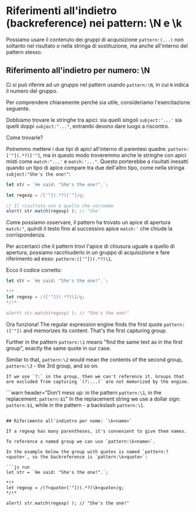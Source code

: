 # Riferimenti all'indietro (backreference) nei pattern: \N e \k<name>

Possiamo usare il contenuto dei gruppi di acquisizione `pattern:(...)` non soltanto nel risultato o nella stringa di sostituzione, ma anche all'interno del pattern stesso.

## Riferimento all'indietro per numero: \N

Ci si può riferire ad un gruppo nel pattern usando `pattern:\N`, in cui `N` indica il numero del gruppo.

Per comprendere chiaramente perché sia utile, consideriamo l'esercitazione seguente.

Dobbiamo trovare le stringhe tra apici: sia quelli singoli `subject:'...'` sia quelli doppi `subject:"..."`, entrambi devono dare luogo a riscontro.

Come trovarle?

Potremmo mettere i due tipi di apici all'interno di parentesi quadre: `pattern:['"](.*?)['"]`, ma in questo modo troveremmo anche le stringhe con apici misti come `match:"...'` e `match:'..."`. Questo porterebbe a risultati inesatti quando un tipo di apice compare tra due dell'altro tipo, come nella stringa `subject:"She's the one!"`:

```js run
let str = `He said: "She's the one!".`;

let regexp = /['"](.*?)['"]/g;

// Il risultato non è quello che vorremmo
alert( str.match(regexp) ); // "She'
```

Come possiamo osservare, il pattern ha trovato un apice di apertura `match:"`, quindi il testo fino al successivo apice `match:'` che chiude la corrispondenza.

Per accertarci che il pattern trovi l'apice di chiusura uguale a quello di apertura, possiamo racchiuderlo in un gruppo di acquisizione e fare riferimento ad esso: `pattern:(['"])(.*?)\1`.

Ecco il codice corretto:

```js run
let str = `He said: "She's the one!".`;

*!*
let regexp = /(['"])(.*?)\1/g;
*/!*

alert( str.match(regexp) ); // "She's the one!"
```

Ora funziona! The regular expression engine finds the first quote `pattern:(['"])` and memorizes its content. That's the first capturing group.

Further in the pattern `pattern:\1` means "find the same text as in the first group", exactly the same quote in our case.

Similar to that, `pattern:\2` would mean the contents of the second group, `pattern:\3` - the 3rd group, and so on.

```smart
If we use `?:` in the group, then we can't reference it. Groups that are excluded from capturing `(?:...)` are not memorized by the engine.
```

```warn header="Don't mess up: in the pattern `pattern:\1`, in the replacement: `pattern:$1`"
In the replacement string we use a dollar sign: `pattern:$1`, while in the pattern - a backslash `pattern:\1`.
```

## Riferimento all'indietro per nome: `\k<name>`

If a regexp has many parentheses, it's convenient to give them names.

To reference a named group we can use `pattern:\k<name>`.

In the example below the group with quotes is named `pattern:?<quote>`, so the backreference is `pattern:\k<quote>`:

```js run
let str = `He said: "She's the one!".`;

*!*
let regexp = /(?<quote>['"])(.*?)\k<quote>/g;
*/!*

alert( str.match(regexp) ); // "She's the one!"
```

